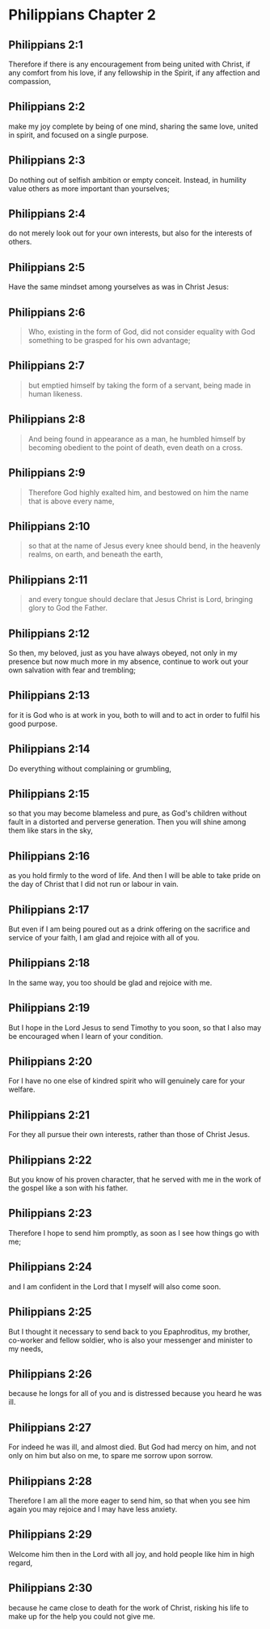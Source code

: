 # Philippians Chapter 2

## Philippians 2:1

Therefore if there is any encouragement from being united with Christ, if any comfort from his love, if any fellowship in the Spirit, if any affection and compassion,

## Philippians 2:2

make my joy complete by being of one mind, sharing the same love, united in spirit, and focused on a single purpose.

## Philippians 2:3

Do nothing out of selfish ambition or empty conceit. Instead, in humility value others as more important than yourselves;

## Philippians 2:4

do not merely look out for your own interests, but also for the interests of others.

## Philippians 2:5

Have the same mindset among yourselves as was in Christ Jesus:

## Philippians 2:6

> Who, existing in the form of God,
> did not consider equality with God something to be grasped for his own advantage;

## Philippians 2:7

> but emptied himself
> by taking the form of a servant,
> being made in human likeness.

## Philippians 2:8

> And being found in appearance as a man,
> he humbled himself by becoming obedient to the point of death,
> even death on a cross.

## Philippians 2:9

> Therefore God highly exalted him,
> and bestowed on him the name that is above every name,

## Philippians 2:10

> so that at the name of Jesus every knee should bend, in the heavenly realms, on earth, and beneath the earth,

## Philippians 2:11

> and every tongue should declare that Jesus Christ is Lord, bringing glory to God the Father.

## Philippians 2:12

So then, my beloved, just as you have always obeyed, not only in my presence but now much more in my absence, continue to work out your own salvation with fear and trembling;

## Philippians 2:13

for it is God who is at work in you, both to will and to act in order to fulfil his good purpose.

## Philippians 2:14

Do everything without complaining or grumbling,

## Philippians 2:15

so that you may become blameless and pure, as God's children without fault in a distorted and perverse generation. Then you will shine among them like stars in the sky,

## Philippians 2:16

as you hold firmly to the word of life. And then I will be able to take pride on the day of Christ that I did not run or labour in vain.

## Philippians 2:17

But even if I am being poured out as a drink offering on the sacrifice and service of your faith, I am glad and rejoice with all of you.

## Philippians 2:18

In the same way, you too should be glad and rejoice with me.

## Philippians 2:19

But I hope in the Lord Jesus to send Timothy to you soon, so that I also may be encouraged when I learn of your condition.

## Philippians 2:20

For I have no one else of kindred spirit who will genuinely care for your welfare.

## Philippians 2:21

For they all pursue their own interests, rather than those of Christ Jesus.

## Philippians 2:22

But you know of his proven character, that he served with me in the work of the gospel like a son with his father.

## Philippians 2:23

Therefore I hope to send him promptly, as soon as I see how things go with me;

## Philippians 2:24

and I am confident in the Lord that I myself will also come soon.

## Philippians 2:25

But I thought it necessary to send back to you Epaphroditus, my brother, co-worker and fellow soldier, who is also your messenger and minister to my needs,

## Philippians 2:26

because he longs for all of you and is distressed because you heard he was ill.

## Philippians 2:27

For indeed he was ill, and almost died. But God had mercy on him, and not only on him but also on me, to spare me sorrow upon sorrow.

## Philippians 2:28

Therefore I am all the more eager to send him, so that when you see him again you may rejoice and I may have less anxiety.

## Philippians 2:29

Welcome him then in the Lord with all joy, and hold people like him in high regard,

## Philippians 2:30

because he came close to death for the work of Christ, risking his life to make up for the help you could not give me.
